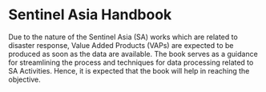 # Sentinel Asia Handbook

Due to the nature of the Sentinel Asia (SA) works which are related to disaster response, Value Added Products (VAPs) are expected to be produced as soon as the data are available. The book serves as a guidance for streamlining the process and techniques for data processing related to SA Activities. Hence, it is expected that the book will help in reaching the objective.
